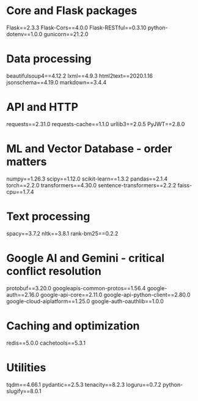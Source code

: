 # Core and Flask packages
Flask==2.3.3
Flask-Cors==4.0.0
Flask-RESTful==0.3.10
python-dotenv==1.0.0
gunicorn==21.2.0

# Data processing
beautifulsoup4==4.12.2
lxml==4.9.3
html2text==2020.1.16
jsonschema==4.19.0
markdown==3.4.4

# API and HTTP
requests==2.31.0
requests-cache==1.1.0
urllib3==2.0.5
PyJWT==2.8.0

# ML and Vector Database - order matters
numpy==1.26.3
scipy==1.12.0
scikit-learn==1.3.2
pandas==2.1.4
torch==2.2.0
transformers==4.30.0
sentence-transformers==2.2.2
faiss-cpu==1.7.4

# Text processing
spacy==3.7.2
nltk==3.8.1
rank-bm25==0.2.2

# Google AI and Gemini - critical conflict resolution
protobuf==3.20.0
googleapis-common-protos==1.56.4
google-auth==2.16.0
google-api-core==2.11.0
google-api-python-client==2.80.0
google-cloud-aiplatform==1.25.0
google-auth-oauthlib==1.0.0

# Caching and optimization
redis==5.0.0
cachetools==5.3.1

# Utilities
tqdm==4.66.1
pydantic==2.5.3
tenacity==8.2.3
loguru==0.7.2
python-slugify==8.0.1
